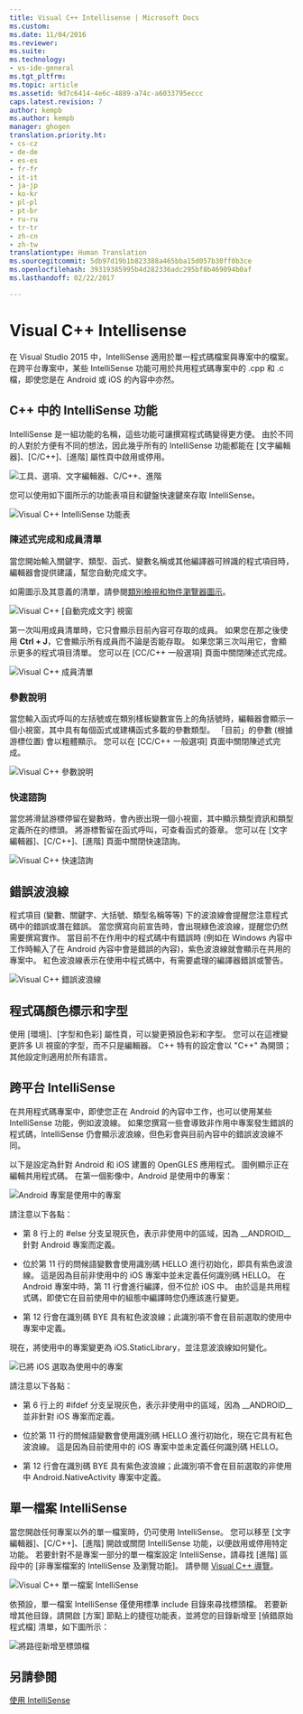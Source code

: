 ```yaml
---
title: Visual C++ Intellisense | Microsoft Docs
ms.custom: 
ms.date: 11/04/2016
ms.reviewer: 
ms.suite: 
ms.technology:
- vs-ide-general
ms.tgt_pltfrm: 
ms.topic: article
ms.assetid: 9d7c6414-4e6c-4889-a74c-a6033795eccc
caps.latest.revision: 7
author: kempb
ms.author: kempb
manager: ghogen
translation.priority.ht:
- cs-cz
- de-de
- es-es
- fr-fr
- it-it
- ja-jp
- ko-kr
- pl-pl
- pt-br
- ru-ru
- tr-tr
- zh-cn
- zh-tw
translationtype: Human Translation
ms.sourcegitcommit: 5db97d19b1b823388a465bba15d057b30ff0b3ce
ms.openlocfilehash: 39319385995b4d282336adc295bf8b469094b0af
ms.lasthandoff: 02/22/2017

---
```

# <a name="visual-c-intellisense"></a>Visual C++ Intellisense
在 Visual Studio 2015 中，IntelliSense 適用於單一程式碼檔案與專案中的檔案。 在跨平台專案中，某些 IntelliSense 功能可用於共用程式碼專案中的 .cpp 和 .c 檔，即使您是在 Android 或 iOS 的內容中亦然。  
  
## <a name="intellisense-features-in-c"></a>C++ 中的 IntelliSense 功能  
 IntelliSense 是一組功能的名稱，這些功能可讓撰寫程式碼變得更方便。 由於不同的人對於方便有不同的想法，因此幾乎所有的 IntelliSense 功能都能在 [文字編輯器]、[C/C++]、[進階] 屬性頁中啟用或停用。  
  
 ![工具、選項、文字編輯器、C&#47;C&#43;&#43;、進階](../ide/media/sintellisensecpptoolsoptions.PNG "sIntelliSenseCppToolsOptions")  
  
 您可以使用如下圖所示的功能表項目和鍵盤快速鍵來存取 IntelliSense。  
  
 ![Visual C&#43;&#43; IntelliSense 功能表](../ide/media/vs2015_cpp_intellisense_menu.png "vs2015_cpp_intellisense_menu")  
  
### <a name="statement-completion-and-member-list"></a>陳述式完成和成員清單  
 當您開始輸入關鍵字、類型、函式、變數名稱或其他編譯器可辨識的程式項目時，編輯器會提供建議，幫您自動完成文字。  
  
 如需圖示及其意義的清單，請參閱[類別檢視和物件瀏覽器圖示](../ide/class-view-and-object-browser-icons.md)。  
  
 ![Visual C&#43;&#43; [自動完成文字] 視窗](../ide/media/vs2015_cpp_complete_word.png "vs2015_cpp_complete_word")  
  
 第一次叫用成員清單時，它只會顯示目前內容可存取的成員。 如果您在那之後使用 **Ctrl + J**，它會顯示所有成員而不論是否能存取。 如果您第三次叫用它，會顯示更多的程式項目清單。 您可以在 [CC/C++ 一般選項] 頁面中關閉陳述式完成。  
  
 ![Visual C&#43;&#43; 成員清單](../ide/media/vs2015_cpp_list_members.png "vs2015_cpp_list_members")  
  
### <a name="parameter-help"></a>參數說明  
 當您輸入函式呼叫的左括號或在類別樣板變數宣告上的角括號時，編輯器會顯示一個小視窗，其中具有每個函式或建構函式多載的參數類型。 「目前」的參數 (根據游標位置) 會以粗體顯示。 您可以在 [CC/C++ 一般選項] 頁面中關閉陳述式完成。  
  
 ![Visual C&#43;&#43; 參數說明](../ide/media/vs_2015_cpp_param_help.png "vs_2015_cpp_param_help")  
  
### <a name="quick-info"></a>快速諮詢  
 當您將滑鼠游標停留在變數時，會內嵌出現一個小視窗，其中顯示類型資訊和類型定義所在的標頭。 將游標暫留在函式呼叫，可查看函式的簽章。 您可以在 [文字編輯器]、[C/C++]、[進階] 頁面中關閉快速諮詢。  
  
 ![Visual C&#43;&#43; 快速諮詢](../ide/media/vs2015_cpp_quickinfo.png "vs2015_cpp_quickInfo")  
  
## <a name="error-squiggles"></a>錯誤波浪線  
 程式項目 (變數、關鍵字、大括號、類型名稱等等) 下的波浪線會提醒您注意程式碼中的錯誤或潛在錯誤。 當您撰寫向前宣告時，會出現綠色波浪線，提醒您仍然需要撰寫實作。 當目前不在作用中的程式碼中有錯誤時 (例如在 Windows 內容中工作時輸入了在 Android 內容中會是錯誤的內容)，紫色波浪線就會顯示在共用的專案中。 紅色波浪線表示在使用中程式碼中，有需要處理的編譯器錯誤或警告。  
  
 ![Visual C&#43;&#43; 錯誤波浪線](../ide/media/vs2015_cpp_error_quiggles.png "vs2015_cpp_error_quiggles")  
  
## <a name="code-colorization-and-fonts"></a>程式碼顏色標示和字型  
 使用 [環境]、[字型和色彩] 屬性頁，可以變更預設色彩和字型。 您可以在這裡變更許多 UI 視窗的字型，而不只是編輯器。 C++ 特有的設定會以 "C++" 為開頭；其他設定則適用於所有語言。  
  
## <a name="cross-platform-intellisense"></a>跨平台 IntelliSense  
 在共用程式碼專案中，即使您正在 Android 的內容中工作，也可以使用某些 IntelliSense 功能，例如波浪線。 如果您撰寫一些會導致非作用中專案發生錯誤的程式碼，IntelliSense 仍會顯示波浪線，但色彩會與目前內容中的錯誤波浪線不同。  
  
 以下是設定為針對 Android 和 iOS 建置的 OpenGLES 應用程式。 圖例顯示正在編輯共用程式碼。 在第一個影像中，Android 是使用中的專案：  
  
 ![Android 專案是使用中的專案](../ide/media/intellisensecppcrossplatform.png "IntelliSenseCppCrossPlatform")  
  
 請注意以下各點：  
  
-   第 8 行上的 #else 分支呈現灰色，表示非使用中的區域，因為 __ANDROID\_\_ 針對 Android 專案而定義。  
  
-   位於第 11 行的問候語變數會使用識別碼 HELLO 進行初始化，即具有紫色波浪線。 這是因為目前非使用中的 iOS 專案中並未定義任何識別碼 HELLO。 在 Android 專案中時，第 11 行會進行編譯，但不位於 iOS 中。 由於這是共用程式碼，即使它在目前使用中的組態中編譯時您仍應該進行變更。  
  
-   第 12 行會在識別碼 BYE 具有紅色波浪線；此識別項不會在目前選取的使用中專案中定義。  
  
 現在，將使用中的專案變更為 iOS.StaticLibrary，並注意波浪線如何變化。  
  
 ![已將 iOS 選取為使用中的專案](../ide/media/intellisensecppcrossplatform2.png "IntelliSenseCppCrossPlatform2")  
  
 請注意以下各點：  
  
-   第 6 行上的 #ifdef 分支呈現灰色，表示非使用中的區域，因為 __ANDROID\_\_ 並非針對 iOS 專案而定義。  
  
-   位於第 11 行的問候語變數會使用識別碼 HELLO 進行初始化，現在它具有紅色波浪線。 這是因為目前使用中的 iOS 專案中並未定義任何識別碼 HELLO。  
  
-   第 12 行會在識別碼 BYE 具有紫色波浪線；此識別項不會在目前選取的非使用中 Android.NativeActivity 專案中定義。  
  
## <a name="single-file-intellisense"></a>單一檔案 IntelliSense  
 當您開啟任何專案以外的單一檔案時，仍可使用 IntelliSense。 您可以移至 [文字編輯器]、[C/C++]、[進階] 開啟或關閉 IntelliSense 功能，以便啟用或停用特定功能。 若要針對不是專案一部分的單一檔案設定 IntelliSense，請尋找 [進階] 區段中的 [非專案檔案的 IntelliSense 及瀏覽功能]。 請參閱 [Visual C++ 導覽](http://msdn.microsoft.com/en-us/499cb66f-7df1-45d6-8b6b-33d94fd1f17c)。  
  
 ![Visual C&#43;&#43; 單一檔案 IntelliSense](../ide/media/vs2015_cpp_single_file_intellisense.png "vs2015_cpp_single_file_intellisense")  
  
 依預設，單一檔案 IntelliSense 僅使用標準 include 目錄來尋找標頭檔。 若要新增其他目錄，請開啟 [方案] 節點上的捷徑功能表，並將您的目錄新增至 [偵錯原始程式檔] 清單，如下圖所示：  
  
 ![將路徑新增至標頭檔](../ide/media/intellisensedebugyourcode.jpg "IntelliSenseDebugYourCode")  
  
## <a name="see-also"></a>另請參閱  
 [使用 IntelliSense](../ide/using-intellisense.md)
